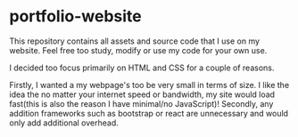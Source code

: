 # portfolio-website
This repository contains all assets and source code that I use on my website.
Feel free too study, modify or use my code for your own use.

I decided too focus primarily on HTML and CSS for a couple of reasons.
  
Firstly, I wanted a my webpage's too be very small in terms of size. 
I like the idea the no matter your internet speed or bandwidth, my
site would load fast(this is also the reason I have minimal/no JavaScript)!
Secondly, any addition frameworks such as bootstrap or react are unnecessary 
and would only add additional overhead. 
